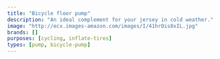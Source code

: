 ```yaml
---
title: "Bicycle floor pump"
description: "An ideal complement for your jersey in cold weather."
image: "http://ecx.images-amazon.com/images/I/41hrOis8xIL.jpg"
brands: []
purposes: [cycling, inflate-tires]
types: [pump, bicycle-pump]
---
```

